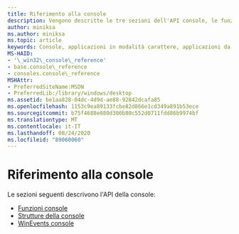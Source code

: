 ```yaml
---
title: Riferimento alla console
description: Vengono descritte le tre sezioni dell'API console, le funzioni console, le strutture e WinEvents.
author: miniksa
ms.author: miniksa
ms.topic: article
keywords: Console, applicazioni in modalità carattere, applicazioni da riga di comando, applicazioni Terminal, API console
MS-HAID:
- '\_win32\_console\_reference'
- base.console\_reference
- consoles.console\_reference
MSHAttr:
- PreferredSiteName:MSDN
- PreferredLib:/library/windows/desktop
ms.assetid: be1aa828-04dc-4d9d-ae88-92842dcafa85
ms.openlocfilehash: 1153c9ea89133fcbe82d866e1cd349a891b53ece
ms.sourcegitcommit: b75f4688e080d300b80c552d0711fdd86b9974bf
ms.translationtype: MT
ms.contentlocale: it-IT
ms.lasthandoff: 08/24/2020
ms.locfileid: "89060060"
---
```

# <a name="console-reference"></a>Riferimento alla console


Le sezioni seguenti descrivono l'API della console:

- [Funzioni console](console-functions.md)
- [Strutture della console](console-structures.md)
- [WinEvents console](console-winevents.md)

 

 




